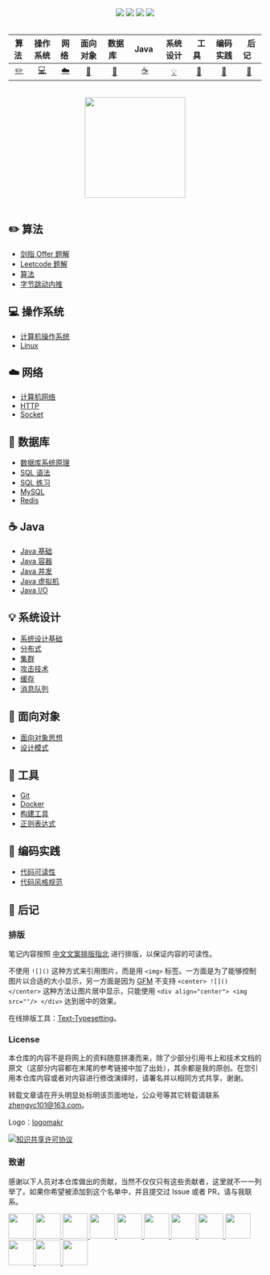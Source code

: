 <div align="center">
    <a href="https://www.cyc2018.xyz"> <img src="https://badgen.net/badge/CyC/%E5%9C%A8%E7%BA%BF%E9%98%85%E8%AF%BB?icon=sourcegraph&color=4ab8a1"></a>
    <a href="https://gitstar-ranking.com/repositories"> <img src="https://badgen.net/badge/Rank/13?icon=github&color=4ab8a1"></a>
    <a href="https://github.com/boolinput/CS-Java-Notes"> <img src="https://badgen.net/github/stars/boolinput/CS-Java-Notes?icon=github&color=4ab8a1"></a>
    <a href="https://github.com/boolinput/CS-Java-Notes"> <img src="https://badgen.net/github/forks/boolinput/CS-Java-Notes?icon=github&color=4ab8a1"></a>
    <!-- <a href="assets/download.md"> <img src="https://badgen.net/badge/OvO/%E7%A6%BB%E7%BA%BF%E4%B8%8B%E8%BD%BD?icon=telegram&color=4ab8a1"></a> -->
    <!-- <a href="assets/download.md"> <img src="https://badgen.net/badge/%e5%85%ac%e4%bc%97%e5%8f%b7/CyC2018?icon=rss&color=4ab8a1"></a> -->
</div>
<br>

| 算法&nbsp; | 操作系统 | 网络&nbsp;|面向对象| &nbsp;数据库&nbsp;&nbsp;|&nbsp;Java&nbsp;&nbsp;|系统设计| &nbsp;&nbsp;工具&nbsp;&nbsp; |编码实践| &nbsp;&nbsp;后记&nbsp;&nbsp; |
| :---: | :----: | :---: | :----: | :----: | :----: | :----: | :----: | :----: | :----: |
| [:pencil2:](#pencil2-算法) | [:computer:](#computer-操作系统) | [:cloud:](#cloud-网络) | [:art:](#art-面向对象) | [:floppy_disk:](#floppy_disk-数据库) |[:coffee:](#coffee-java)| [:bulb:](#bulb-系统设计) |[:wrench:](#wrench-工具)| [:watermelon:](#watermelon-编码实践) |[:memo:](#memo-后记)|

<br>

<div align="center">
    <img src="https://cs-notes-1256109796.cos.ap-guangzhou.myqcloud.com/githubio/LogoMakr_0zpEzN.png" width="200px">
</div>

<br>

## :pencil2: 算法

- [剑指 Offer 题解](https://github.com/boolinput/CS-Java-Notes/blob/master/notes/剑指%20Offer%20题解%20-%20目录.md)
- [Leetcode 题解](https://github.com/boolinput/CS-Java-Notes/blob/master/notes/Leetcode%20题解%20-%20目录.md)
- [算法](https://github.com/boolinput/CS-Java-Notes/blob/master/notes/算法%20-%20目录.md)
- [字节跳动内推](assets/内推.md)

## :computer: 操作系统

- [计算机操作系统](https://github.com/boolinput/CS-Java-Notes/blob/master/notes/计算机操作系统%20-%20目录.md)
- [Linux](https://github.com/boolinput/CS-Java-Notes/blob/master/notes/Linux.md)

## :cloud: 网络 

- [计算机网络](https://github.com/boolinput/CS-Java-Notes/blob/master/notes/计算机网络%20-%20目录.md)
- [HTTP](https://github.com/boolinput/CS-Java-Notes/blob/master/notes/HTTP.md)
- [Socket](https://github.com/boolinput/CS-Java-Notes/blob/master/notes/Socket.md)

## :floppy_disk: 数据库

- [数据库系统原理](https://github.com/boolinput/CS-Java-Notes/blob/master/notes/数据库系统原理.md)
- [SQL 语法](https://github.com/boolinput/CS-Java-Notes/blob/master/notes/SQL%20语法.md)
- [SQL 练习](https://github.com/boolinput/CS-Java-Notes/blob/master/notes/SQL%20练习.md)
- [MySQL](https://github.com/boolinput/CS-Java-Notes/blob/master/notes/MySQL.md)
- [Redis](https://github.com/boolinput/CS-Java-Notes/blob/master/notes/Redis.md)

## :coffee: Java

- [Java 基础](https://github.com/boolinput/CS-Java-Notes/blob/master/notes/Java%20基础.md)
- [Java 容器](https://github.com/boolinput/CS-Java-Notes/blob/master/notes/Java%20容器.md)
- [Java 并发](https://github.com/boolinput/CS-Java-Notes/blob/master/notes/Java%20并发.md)
- [Java 虚拟机](https://github.com/boolinput/CS-Java-Notes/blob/master/notes/Java%20虚拟机.md)
- [Java I/O](https://github.com/boolinput/CS-Java-Notes/blob/master/notes/Java%20IO.md)

## :bulb: 系统设计 

- [系统设计基础](https://github.com/boolinput/CS-Java-Notes/blob/master/notes/系统设计基础.md)
- [分布式](https://github.com/boolinput/CS-Java-Notes/blob/master/notes/分布式.md)
- [集群](https://github.com/boolinput/CS-Java-Notes/blob/master/notes/集群.md)
- [攻击技术](https://github.com/boolinput/CS-Java-Notes/blob/master/notes/攻击技术.md)
- [缓存](https://github.com/boolinput/CS-Java-Notes/blob/master/notes/缓存.md)
- [消息队列](https://github.com/boolinput/CS-Java-Notes/blob/master/notes/消息队列.md)

## :art: 面向对象

- [面向对象思想](https://github.com/boolinput/CS-Java-Notes/blob/master/notes/面向对象思想.md)
- [设计模式](https://github.com/boolinput/CS-Java-Notes/blob/master/notes/设计模式%20-%20目录.md)

## :wrench: 工具 

- [Git](https://github.com/boolinput/CS-Java-Notes/blob/master/notes/Git.md)
- [Docker](https://github.com/boolinput/CS-Java-Notes/blob/master/notes/Docker.md)
- [构建工具](https://github.com/boolinput/CS-Java-Notes/blob/master/notes/构建工具.md)
- [正则表达式](https://github.com/boolinput/CS-Java-Notes/blob/master/notes/正则表达式.md)

## :watermelon: 编码实践 

- [代码可读性](https://github.com/boolinput/CS-Java-Notes/blob/master/notes/代码可读性.md)
- [代码风格规范](https://github.com/boolinput/CS-Java-Notes/blob/master/notes/代码风格规范.md)

## :memo: 后记

### 排版

笔记内容按照 [中文文案排版指北](https://github.com/sparanoid/chinese-copywriting-guidelines/blob/master/README.zh-CN.md) 进行排版，以保证内容的可读性。

不使用 `![]()` 这种方式来引用图片，而是用 `<img>` 标签。一方面是为了能够控制图片以合适的大小显示，另一方面是因为 [GFM](https://github.github.com/gfm/) 不支持 `<center> ![]() </center>` 这种方法让图片居中显示，只能使用 `<div align="center"> <img src=""/> </div>` 达到居中的效果。

在线排版工具：[Text-Typesetting](https://github.com/CyC2018/Text-Typesetting)。

### License

本仓库的内容不是将网上的资料随意拼凑而来，除了少部分引用书上和技术文档的原文（这部分内容都在末尾的参考链接中加了出处），其余都是我的原创。在您引用本仓库内容或者对内容进行修改演绎时，请署名并以相同方式共享，谢谢。

转载文章请在开头明显处标明该页面地址，公众号等其它转载请联系 zhengyc101@163.com。

Logo：[logomakr](https://logomakr.com/)

<a rel="license" href="http://creativecommons.org/licenses/by-nc-sa/4.0/"><img alt="知识共享许可协议" style="border-width:0" src="https://i.creativecommons.org/l/by-nc-sa/4.0/88x31.png" /></a>

### 致谢

感谢以下人员对本仓库做出的贡献，当然不仅仅只有这些贡献者，这里就不一一列举了。如果你希望被添加到这个名单中，并且提交过 Issue 或者 PR，请与我联系。

<a href="https://github.com/linw7">
    <img src="https://avatars3.githubusercontent.com/u/21679154?s=400&v=4" width="50px">
</a> 
<a href="https://github.com/g10guang">
    <img src="https://avatars1.githubusercontent.com/u/18458140?s=400&v=4" width="50px">
</a>
<a href="https://github.com/Sctwang">
    <img src="https://avatars3.githubusercontent.com/u/33345444?s=400&v=4" width="50px">
</a> 
<a href="https://github.com/ResolveWang">
    <img src="https://avatars1.githubusercontent.com/u/8018776?s=400&v=4" width="50px">
</a>
<a href="https://github.com/crossoverJie">
    <img src="https://avatars1.githubusercontent.com/u/15684156?s=400&v=4" width="50px">
</a> 
<a href="https://github.com/jy03078584">
    <img src="https://avatars2.githubusercontent.com/u/7719370?s=400&v=4" width="50px">
</a>
<a href="https://github.com/kwongtailau">
    <img src="https://avatars0.githubusercontent.com/u/22954582?s=400&v=4" width="50px">
</a>
<a href="https://github.com/xiangflight">
    <img src="https://avatars2.githubusercontent.com/u/10072416?s=400&v=4" width="50px">
</a>
<a href="https://github.com/mafulong">
    <img src="https://avatars1.githubusercontent.com/u/24795000?s=400&v=4" width="50px">
</a>
<a href="https://github.com/yanglbme">
    <img src="https://avatars1.githubusercontent.com/u/21008209?s=400&v=4" width="50px">
</a>
<a href="https://github.com/OOCZC">
    <img src="https://avatars1.githubusercontent.com/u/11623828?s=400&v=4" width="50px">
</a>
<a href="https://github.com/5renyuebing">
    <img src="https://avatars1.githubusercontent.com/u/32872430?s=400&v=4" width="50px">
</a>
